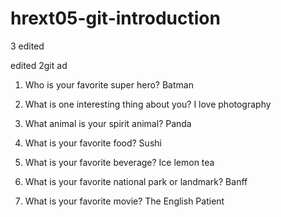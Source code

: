 # hrext05-git-introduction

3 edited

edited 2git ad

1. Who is your favorite super hero?
 Batman

2. What is one interesting thing about you?
 I love photography

3. What animal is your spirit animal?
 Panda

4. What is your favorite food?
 Sushi

5. What is your favorite beverage?
 Ice lemon tea

6. What is your favorite national park or landmark?
 Banff

7. What is your favorite movie?
 The English Patient
